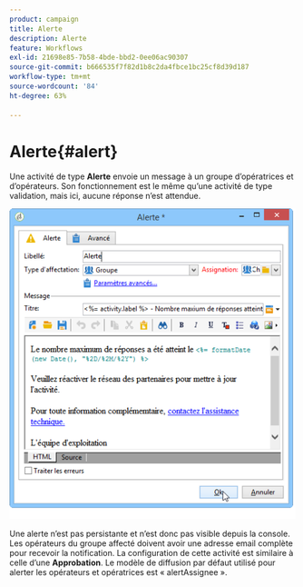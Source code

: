```yaml
---
product: campaign
title: Alerte
description: Alerte
feature: Workflows
exl-id: 21698e85-7b58-4bde-bbd2-0ee06ac90307
source-git-commit: b666535f7f82d1b8c2da4fbce1bc25cf8d39d187
workflow-type: tm+mt
source-wordcount: '84'
ht-degree: 63%

---
```


# Alerte{#alert}



Une activité de type **Alerte** envoie un message à un groupe d’opératrices et d’opérateurs. Son fonctionnement est le même qu’une activité de type validation, mais ici, aucune réponse n’est attendue.

![](assets/edit_alerte.png)

Une alerte n’est pas persistante et n’est donc pas visible depuis la console. Les opérateurs du groupe affecté doivent avoir une adresse email complète pour recevoir la notification. La configuration de cette activité est similaire à celle d’une **Approbation**. Le modèle de diffusion par défaut utilisé pour alerter les opérateurs et opératrices est « alertAssignee ».
